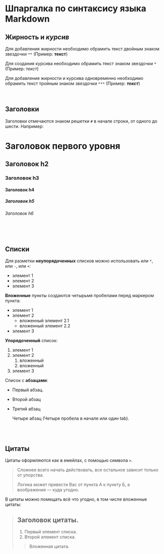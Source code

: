 # Шпаргалка по синтаксису языка Markdown

## **Жирность** и *курсив*

Для добавления жирности необходимо обрамить текст двойным знаком звездочки `**` (Пример: **текст**)  

Для создания курсива необходимо обрамить текст знаком звездочки `*` (Пример: *текст*)  

Для добавления жирности и курсива одновременно необходимо обрамить текст тройным знаком звездочки `***` (Пример: ***текст***)  
<br><br>

## **Заголовки**

Заголовки отмечаются знаком решетки `#` в начале строки, от одного до шести. Например:

# Заголовок первого уровня #
## Заголовок h2
### Заголовок h3
#### Заголовок h4
##### Заголовок h5
###### Заголовок h6

<br><br>

## **Списки**

Для разметки **неупорядоченных** списков можно использовать или `*`, или `-`, или `+`:

- элемент 1
- элемент 2
- элемент 3

**Вложенные** пункты создаются четырьмя пробелами перед маркером пункта:

* элемент 1
* элемент 2
    * вложенный элемент 2.1
    * вложенный элемент 2.2
* элемент 3

**Упорядоченный** список:

1. элемент 1
2. элемент 2
    1. вложенный
    2. вложенный
3. элемент 3

Список с **абзацами**:

* Первый абзац.

* Второй абзац 

* Третий абзац

    Четыре абзац (Четыре пробела в начале или один tab).

<br><br>

## **Цитаты**

Цитаты оформляются как в емейлах, с помощью символа `>`.

> Сложнее всего начать действовать, все остальное зависит только от упорства.
>
> Логика может привести Вас от пункта А к пункту Б, а воображение — куда угодно.

В цитаты можно помещать всё что угодно, в том числе вложенные цитаты:

> ## Заголовок цитаты.
>
> 1.   Первый элемент списка.
> 2.   Второй элемент списка.
>
> > Вложенная цитата.